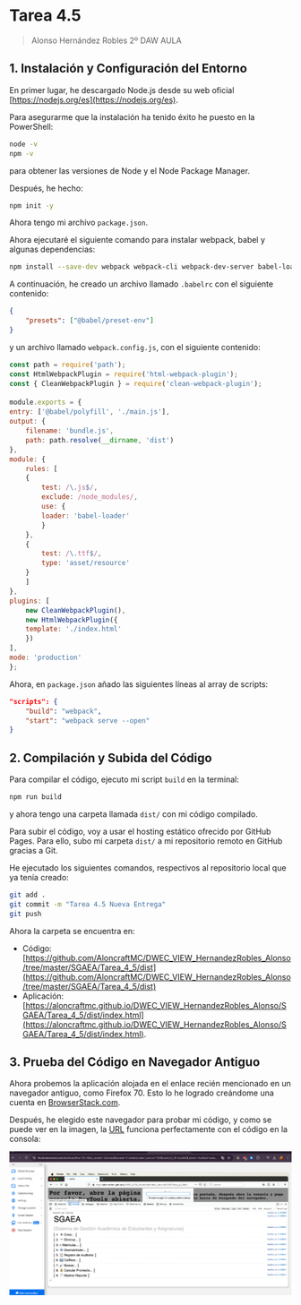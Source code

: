 # Tarea 4.5 
> Alonso Hernández Robles 2º DAW AULA

## 1. Instalación y Configuración del Entorno

En primer lugar, he descargado Node.js desde su web oficial [https://nodejs.org/es](https://nodejs.org/es).

Para asegurarme que la instalación ha tenido éxito he puesto en la PowerShell:

```bash
node -v
npm -v
```

para obtener las versiones de Node y el Node Package Manager.

Después, he hecho:

```bash
npm init -y
```

Ahora tengo mi archivo `package.json`.

Ahora ejecutaré el siguiente comando para instalar webpack, babel y algunas dependencias:

```bash
npm install --save-dev webpack webpack-cli webpack-dev-server babel-loader @babel/core @babel/preset-env @babel/polyfill html-webpack-plugin clean-webpack-plugin
```

A continuación, he creado un archivo llamado `.babelrc` con el siguiente contenido:

```json
{
    "presets": ["@babel/preset-env"]
}
```

y un archivo llamado `webpack.config.js`, con el siguiente contenido:

```js
const path = require('path');
const HtmlWebpackPlugin = require('html-webpack-plugin');
const { CleanWebpackPlugin } = require('clean-webpack-plugin');

module.exports = {
entry: ['@babel/polyfill', './main.js'],
output: {
    filename: 'bundle.js',
    path: path.resolve(__dirname, 'dist')
},
module: {
    rules: [
    {
        test: /\.js$/,
        exclude: /node_modules/,
        use: {
        loader: 'babel-loader'
        }
    },
    {
        test: /\.ttf$/,
        type: 'asset/resource'
    }
    ]
},
plugins: [
    new CleanWebpackPlugin(),
    new HtmlWebpackPlugin({
    template: './index.html'
    })
],
mode: 'production'
};
```

Ahora, en `package.json` añado las siguientes líneas al array de scripts:

```json
"scripts": {
    "build": "webpack",
    "start": "webpack serve --open"
}
```

## 2. Compilación y Subida del Código

Para compilar el código, ejecuto mi script `build` en la terminal:

```bash
npm run build
```

y ahora tengo una carpeta llamada `dist/` con mi código compilado.

Para subir el código, voy a usar el hosting estático ofrecido por GitHub Pages. Para ello, subo mi carpeta `dist/` a mi repositorio remoto en GitHub gracias a Git.

He ejecutado los siguientes comandos, respectivos al repositorio local que ya tenía creado:

```bash
git add .
git commit -m "Tarea 4.5 Nueva Entrega"
git push
```

Ahora la carpeta se encuentra en:

- Código: [https://github.com/AloncraftMC/DWEC_VIEW_HernandezRobles_Alonso/tree/master/SGAEA/Tarea_4_5/dist](https://github.com/AloncraftMC/DWEC_VIEW_HernandezRobles_Alonso/tree/master/SGAEA/Tarea_4_5/dist)
- Aplicación: [https://aloncraftmc.github.io/DWEC_VIEW_HernandezRobles_Alonso/SGAEA/Tarea_4_5/dist/index.html](https://aloncraftmc.github.io/DWEC_VIEW_HernandezRobles_Alonso/SGAEA/Tarea_4_5/dist/index.html).

## 3. Prueba del Código en Navegador Antiguo

Ahora probemos la aplicación alojada en el enlace recién mencionado en un navegador antiguo, como Firefox 70. Esto lo he logrado creándome una cuenta en [BrowserStack.com](BrowserStack.com).

Después, he elegido este navegador para probar mi código, y como se puede ver en la imagen, la [URL](https://aloncraftmc.github.io/DWEC_VIEW_HernandezRobles_Alonso/SGAEA/Tarea_4_5/dist/index.html) funciona perfectamente con el código en la consola:

![alt text](image-1.png)